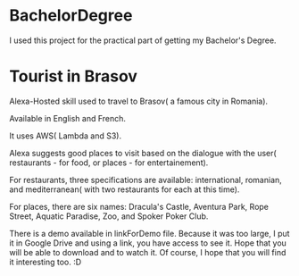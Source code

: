 # BachelorDegree
I used this project for the practical part of getting my Bachelor's Degree.

# Tourist in Brasov
Alexa-Hosted skill used to travel to Brasov( a famous city in Romania).

Available in English and French.

It uses AWS( Lambda and S3).

Alexa suggests good places to visit based on the dialogue with the user( restaurants - for food, or places - for entertainement).

For restaurants, three specifications are available: international, romanian, and mediterranean( with two restaurants for each at this time).

For places, there are six names: Dracula's Castle, Aventura Park, Rope Street, Aquatic Paradise, Zoo, and Spoker Poker Club.

There is a demo available in linkForDemo file. Because it was too large, I put it in Google Drive and using a link, you have access to see it. Hope that you will be able to download and to watch it. Of course, I hope that you will find it interesting too. :D 
